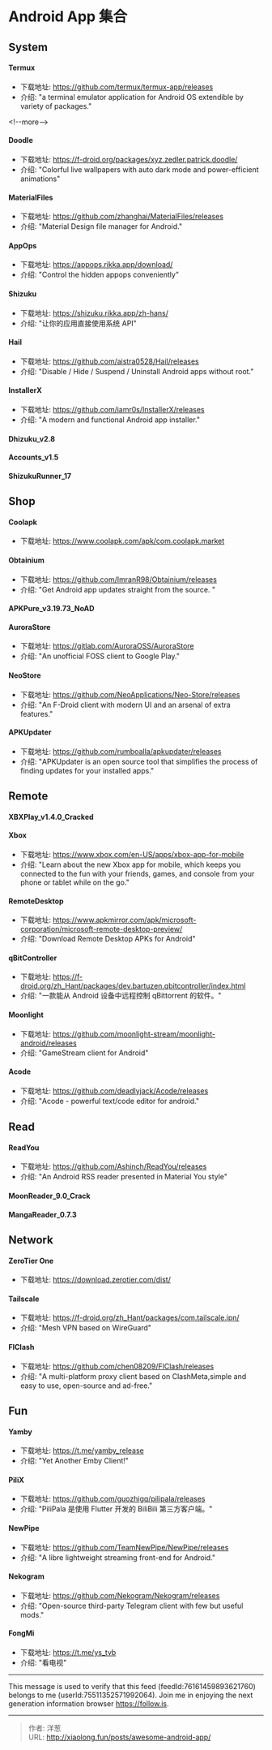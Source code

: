# Android App 集合


## System

#### Termux

-   下载地址: https://github.com/termux/termux-app/releases
-   介绍: &#34;a terminal emulator application for Android OS extendible by variety of packages.&#34;

&lt;!--more--&gt;

#### Doodle

-   下载地址: https://f-droid.org/packages/xyz.zedler.patrick.doodle/
-   介绍: &#34;Colorful live wallpapers with auto dark mode and power-efficient animations&#34;

#### MaterialFiles

-   下载地址: https://github.com/zhanghai/MaterialFiles/releases
-   介绍: &#34;Material Design file manager for Android.&#34;

#### AppOps

-   下载地址: https://appops.rikka.app/download/
-   介绍: &#34;Control the hidden appops conveniently&#34;

#### Shizuku

-   下载地址: https://shizuku.rikka.app/zh-hans/
-   介绍: &#34;让你的应用直接使用系统 API&#34;

#### Hail

-   下载地址: https://github.com/aistra0528/Hail/releases
-   介绍: &#34;Disable / Hide / Suspend / Uninstall Android apps without root.&#34;

#### InstallerX

-   下载地址: https://github.com/iamr0s/InstallerX/releases
-   介绍: &#34;A modern and functional Android app installer.&#34;

#### Dhizuku_v2.8

#### Accounts_v1.5

#### ShizukuRunner_17

## Shop

#### Coolapk

-   下载地址: https://www.coolapk.com/apk/com.coolapk.market

#### Obtainium

-   下载地址: https://github.com/ImranR98/Obtainium/releases
-   介绍: &#34;Get Android app updates straight from the source. &#34;

#### APKPure_v3.19.73_NoAD

#### AuroraStore

-   下载地址: https://gitlab.com/AuroraOSS/AuroraStore
-   介绍: &#34;An unofficial FOSS client to Google Play.&#34;

#### NeoStore

-   下载地址: https://github.com/NeoApplications/Neo-Store/releases
-   介绍: &#34;An F-Droid client with modern UI and an arsenal of extra features.&#34;

#### APKUpdater

-   下载地址: https://github.com/rumboalla/apkupdater/releases
-   介绍: &#34;APKUpdater is an open source tool that simplifies the process of finding updates for your installed apps.&#34;

## Remote

#### XBXPlay_v1.4.0_Cracked

#### Xbox

-   下载地址: https://www.xbox.com/en-US/apps/xbox-app-for-mobile
-   介绍: &#34;Learn about the new Xbox app for mobile, which keeps you connected to the fun with your friends, games, and console from your phone or tablet while on the go.&#34;

#### RemoteDesktop

-   下载地址: https://www.apkmirror.com/apk/microsoft-corporation/microsoft-remote-desktop-preview/
-   介绍: &#34;Download Remote Desktop APKs for Android&#34;

#### qBitController

-   下载地址: https://f-droid.org/zh_Hant/packages/dev.bartuzen.qbitcontroller/index.html
-   介绍: &#34;一款能从 Android 设备中远程控制 qBittorrent 的软件。&#34;

#### Moonlight

-   下载地址: https://github.com/moonlight-stream/moonlight-android/releases
-   介绍: &#34;GameStream client for Android&#34;

#### Acode

-   下载地址: https://github.com/deadlyjack/Acode/releases
-   介绍: &#34;Acode - powerful text/code editor for android.&#34;

## Read

#### ReadYou

-   下载地址: https://github.com/Ashinch/ReadYou/releases
-   介绍: &#34;An Android RSS reader presented in Material You style&#34;

#### MoonReader_9.0_Crack

#### MangaReader_0.7.3

## Network

#### ZeroTier One

-   下载地址: https://download.zerotier.com/dist/

#### Tailscale

-   下载地址: https://f-droid.org/zh_Hant/packages/com.tailscale.ipn/
-   介绍: &#34;Mesh VPN based on WireGuard&#34;

#### FlClash

-   下载地址: https://github.com/chen08209/FlClash/releases
-   介绍: &#34;A multi-platform proxy client based on ClashMeta,simple and easy to use, open-source and ad-free.&#34;

## Fun

#### Yamby

-   下载地址: https://t.me/yamby_release
-   介绍: &#34;Yet Another Emby Client!&#34;

#### PiliX

-   下载地址: https://github.com/guozhigq/pilipala/releases
-   介绍: &#34;PiliPala 是使用 Flutter 开发的 BiliBili 第三方客户端。&#34;

#### NewPipe

-   下载地址: https://github.com/TeamNewPipe/NewPipe/releases
-   介绍: &#34;A libre lightweight streaming front-end for Android.&#34;

#### Nekogram

-   下载地址: https://github.com/Nekogram/Nekogram/releases
-   介绍: &#34;Open-source third-party Telegram client with few but useful mods.&#34;

#### FongMi

-   下载地址: https://t.me/ys_tvb
-   介绍: &#34;看电视&#34;

---

This message is used to verify that this feed (feedId:76161459893621760) belongs to me (userId:75511352571992064). Join me in enjoying the next generation information browser https://follow.is.


---

> 作者: 洋葱  
> URL: http://xiaolong.fun/posts/awesome-android-app/  

